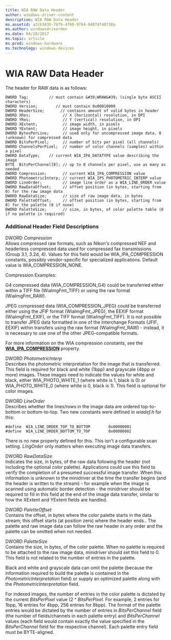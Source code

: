 ```yaml
---
title: WIA RAW Data Header
author: windows-driver-content
description: WIA RAW Data Header
ms.assetid: a2cb3835-7879-4f69-9784-9487df40730a
ms.author: windowsdriverdev
ms.date: 04/20/2017
ms.topic: article
ms.prod: windows-hardware
ms.technology: windows-devices
---
```


# WIA RAW Data Header


The header for RAW data is as follows:

```
DWORD Tag;         // must contain &#39;WRAW&#39; (single byte ASCII characters)
DWORD Version;        // must contain 0x00010000
DWORD HeaderSize;       // contains amount of valid bytes in header
DWORD XRes;              // X (horizontal) resolution, in DPI
DWORD YRes;              // Y (vertical) resolution, in DPI
DWORD XExtent;           // image width, in pixels
DWORD YExtent;           // image height, in pixels
DWORD BytesPerLine;      // used only for uncompressed image data, 0 (unknown) for compressed data 
DWORD BitsPerPixel;      // number of bits per pixel (all channels)
DWORD ChannelsPerPixel;  // number of color channels (samples) within a pixel
DWORD DataType;    // current WIA_IPA_DATATYPE value describing the image
BYTE  BitsPerChannel[8]; // up to 8 channels per pixel, use as many as needed  
DWORD Compression;       // current WIA_IPA_COMPRESSION value
DWORD PhotometricInterp; // current WIA_IPS_PHOTOMETRIC_INTERP value
DWORD LineOrder;         // image line order as a WIA_LINE_ORDER value
DWORD RawDataOffset;     // offset position (in bytes, starting from 0) for the raw image data
DWORD RawDataSize;       // size of raw image data, in bytes
DWORD PaletteOffset;     // offset position (in bytes, starting from 0) for the palette (0 if none)
DWORD PaletteSize;       // size, in bytes, of color palette table (0 if no palette is required) 
```

### Additional Header Field Descriptions

<a href="" id="dword-compression"></a>DWORD *Compression*  
Allows compressed raw formats, such as Nikon's compressed NEF and headerless compressed data used for compressed fax transmissions (Group 3.1, 3.2d, 4). Values for this field would be WIA\_IPA\_COMPRESSION constants, possibly vendor-specific for specialized applications. Default value is WIA\_COMPRESSION\_NONE.

Compression Examples:

G4 compressed data (WIA\_COMPRESSION\_G4) could be transferred either within a TIFF file (WiaImgFmt\_TIFF) or using the raw format (WiaImgFmt\_RAW).

JPEG compressed data (WIA\_COMPRESSION\_JPEG) could be transferred either using the JFIF format (WiaImgFmt\_JPEG), the EEXIF format (WiaImgFmt\_EXIF), or the TIFF format (WiaImgFmt\_TIFF). It is not possible to transfer JPEG data formatted in one of the Interchange Formats (JFIF, EEXIF) within transfers using the raw format (WiaImgFmt\_RAW) - instead, it is necessary to use one of the other JPEG-compatible formats.

For more information on the WIA compression constants, see the [**WIA\_IPA\_COMPRESSION**](https://msdn.microsoft.com/library/windows/hardware/ff551540) property.

<a href="" id="dword-photometricinterp"></a>DWORD *PhotometricInterp*  
Describes the photometric interpretation for the image that is transferred. This field is required for black and white (1bpp) and grayscale (4bpp or more) images. These images need to indicate the values for white and black, either WIA\_PHOTO\_WHITE\_1 (where white is 1, black is 0) or WIA\_PHOTO\_WHITE\_0 (where white is 0, black is 1). This field is optional for color images.

<a href="" id="dword-lineorder"></a>DWORD *LineOrder*  
Describes whether the lines/rows in the image data are ordered top-to-bottom or bottom-to-top. Two new constants were defined in *wiadef.h* for this:

```
#define  WIA_LINE_ORDER_TOP_TO_BOTTOM        0x00000001 
#define  WIA_LINE_ORDER_BOTTOM_TO_TOP        0x00000002
```

There is no new property defined for this. This isn't a configurable scan setting. *LingOrder* only matters when executing image data transfers.

<a href="" id="dword-rawdatasize"></a>DWORD *RawDataSize*  
Indicates the size, in bytes, of the raw data following the header (not including the optional color palette). Applications could use this field to verify the completion of a presumed successful image transfer. When this information is unknown to the minidriver at the time the transfer begins (and the header is written to the stream) - for example when the image is scanned using automatic border detection - the minidriver should be required to fill in this field at the end of the image data transfer, similar to how the XExtent and YExtent fields are handled.

<a href="" id="dword-paletteoffset"></a>DWORD *PaletteOffset*  
Contains the offset, in bytes where the color palette starts in the data stream; this offset starts (at position zero) where the header ends.. The palette and raw image data can follow the raw header in any order and the palette can be omitted when not needed.

<a href="" id="dword-palettesize"></a>DWORD *PaletteSize*  
Contains the size, in bytes, of the color palette. When no palette is required to be attached to the raw image data, minidriver should set this field to 0. This field is not related to the number of entries in the palette.

Black and white and grayscale data can omit the palette (because the information required to build the palette is contained in the *PhotometricInterpretation* field) or supply an optimized palette along with the *PhotometricInterpretation* field.

For indexed images, the number of entries in the color palette is dictated by the current *BitsPerPixel* value (2 ^ *BitsPerPixel*. For example, 2 entries for 1bpp, 16 entries for 4bpp, 256 entries for 8bpp). The format of the palette entries would be dictated by the number of entries in *BitsPerChannel* field (the number of fields/channels in each palette entry) and *BitsPerChannel* values (each field would contain exactly the value specified in the *BitsPerChannel* field for the respective channel). Each palette entry field must be BYTE-aligned.

 

 





